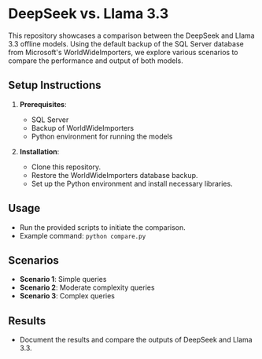 
# DeepSeek vs. Llama 3.3

This repository showcases a comparison between the DeepSeek and Llama 3.3 offline models. Using the default backup of the SQL Server database from Microsoft's WorldWideImporters, we explore various scenarios to compare the performance and output of both models.

## Setup Instructions
1. **Prerequisites**: 
   - SQL Server
   - Backup of WorldWideImporters
   - Python environment for running the models

2. **Installation**:
   - Clone this repository.
   - Restore the WorldWideImporters database backup.
   - Set up the Python environment and install necessary libraries.

## Usage
- Run the provided scripts to initiate the comparison.
- Example command: `python compare.py`

## Scenarios
- **Scenario 1**: Simple queries
- **Scenario 2**: Moderate complexity queries
- **Scenario 3**: Complex queries

## Results
- Document the results and compare the outputs of DeepSeek and Llama 3.3.

